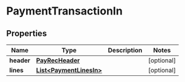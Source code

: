 
# PaymentTransactionIn

## Properties
Name | Type | Description | Notes
------------ | ------------- | ------------- | -------------
**header** | [**PayRecHeader**](PayRecHeader.md) |  |  [optional]
**lines** | [**List&lt;PaymentLinesIn&gt;**](PaymentLinesIn.md) |  |  [optional]



